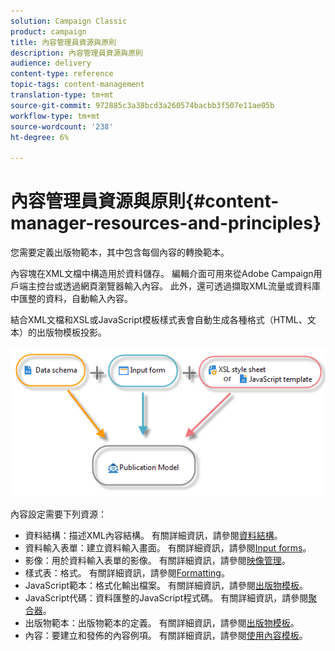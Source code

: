 ```yaml
---
solution: Campaign Classic
product: campaign
title: 內容管理員資源與原則
description: 內容管理員資源與原則
audience: delivery
content-type: reference
topic-tags: content-management
translation-type: tm+mt
source-git-commit: 972885c3a38bcd3a260574bacbb3f507e11ae05b
workflow-type: tm+mt
source-wordcount: '238'
ht-degree: 6%

---
```



# 內容管理員資源與原則{#content-manager-resources-and-principles}

您需要定義出版物範本，其中包含每個內容的轉換範本。

內容塊在XML文檔中構造用於資料儲存。 編輯介面可用來從Adobe Campaign用戶端主控台或透過網頁瀏覽器輸入內容。 此外，還可透過擷取XML流量或資料庫中匯整的資料，自動輸入內容。

結合XML文檔和XSL或JavaScript模板樣式表會自動生成各種格式（HTML、文本）的出版物模板投影。

![](assets/d_ncs_content_process.png)

內容設定需要下列資源：

* 資料結構：描述XML內容結構。 有關詳細資訊，請參閱[資料結構](../../delivery/using/data-schemas.md)。
* 資料輸入表單：建立資料輸入畫面。 有關詳細資訊，請參閱[Input forms](../../delivery/using/input-forms.md)。
* 影像：用於資料輸入表單的影像。 有關詳細資訊，請參閱[映像管理](../../delivery/using/formatting.md#image-management)。
* 樣式表：格式。 有關詳細資訊，請參閱[Formatting](../../delivery/using/formatting.md)。
* JavaScript範本：格式化輸出檔案。 有關詳細資訊，請參閱[出版物模板](../../delivery/using/publication-templates.md)。
* JavaScript代碼：資料匯整的JavaScript程式碼。 有關詳細資訊，請參閱[聚合器](../../delivery/using/publication-templates.md#aggregator)。
* 出版物範本：出版物範本的定義。 有關詳細資訊，請參閱[出版物模板](../../delivery/using/publication-templates.md)。
* 內容：要建立和發佈的內容例項。 有關詳細資訊，請參閱[使用內容模板](../../delivery/using/using-a-content-template.md)。
